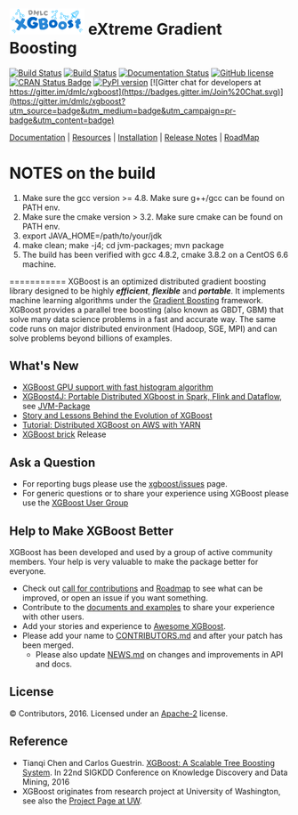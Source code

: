 <img src=https://raw.githubusercontent.com/dmlc/dmlc.github.io/master/img/logo-m/xgboost.png width=135/>  eXtreme Gradient Boosting
===========
[![Build Status](https://travis-ci.org/dmlc/xgboost.svg?branch=master)](https://travis-ci.org/dmlc/xgboost)
[![Build Status](https://ci.appveyor.com/api/projects/status/5ypa8vaed6kpmli8?svg=true)](https://ci.appveyor.com/project/tqchen/xgboost)
[![Documentation Status](https://readthedocs.org/projects/xgboost/badge/?version=latest)](https://xgboost.readthedocs.org)
[![GitHub license](http://dmlc.github.io/img/apache2.svg)](./LICENSE)
[![CRAN Status Badge](http://www.r-pkg.org/badges/version/xgboost)](http://cran.r-project.org/web/packages/xgboost)
[![PyPI version](https://badge.fury.io/py/xgboost.svg)](https://pypi.python.org/pypi/xgboost/)
[![Gitter chat for developers at https://gitter.im/dmlc/xgboost](https://badges.gitter.im/Join%20Chat.svg)](https://gitter.im/dmlc/xgboost?utm_source=badge&utm_medium=badge&utm_campaign=pr-badge&utm_content=badge)

[Documentation](https://xgboost.readthedocs.org) |
[Resources](demo/README.md) |
[Installation](https://xgboost.readthedocs.org/en/latest/build.html) |
[Release Notes](NEWS.md) |
[RoadMap](https://github.com/dmlc/xgboost/issues/873)

NOTES on the build
==========
1. Make sure the gcc version >= 4.8. Make sure g++/gcc can be found on PATH env.
2. Make sure the cmake version > 3.2. Make sure cmake can be found on PATH env. 
3. export JAVA_HOME=/path/to/your/jdk
4. make clean; make -j4; cd jvm-packages; mvn package 
5. The build has been verified with gcc 4.8.2, cmake 3.8.2 on a CentOS 6.6 machine.

===========
XGBoost is an optimized distributed gradient boosting library designed to be highly ***efficient***, ***flexible*** and ***portable***.
It implements machine learning algorithms under the [Gradient Boosting](https://en.wikipedia.org/wiki/Gradient_boosting) framework.
XGBoost provides a parallel tree boosting (also known as GBDT, GBM) that solve many data science problems in a fast and accurate way.
The same code runs on major distributed environment (Hadoop, SGE, MPI) and can solve problems beyond billions of examples.

What's New
----------
* [XGBoost GPU support with fast histogram algorithm](https://github.com/dmlc/xgboost/tree/master/plugin/updater_gpu)
* [XGBoost4J: Portable Distributed XGboost in Spark, Flink and Dataflow](http://dmlc.ml/2016/03/14/xgboost4j-portable-distributed-xgboost-in-spark-flink-and-dataflow.html), see [JVM-Package](https://github.com/dmlc/xgboost/tree/master/jvm-packages)
* [Story and Lessons Behind the Evolution of XGBoost](http://homes.cs.washington.edu/~tqchen/2016/03/10/story-and-lessons-behind-the-evolution-of-xgboost.html)
* [Tutorial: Distributed XGBoost on AWS with YARN](https://xgboost.readthedocs.io/en/latest/tutorials/aws_yarn.html)
* [XGBoost brick](NEWS.md) Release

Ask a Question
--------------
* For reporting bugs please use the [xgboost/issues](https://github.com/dmlc/xgboost/issues) page.
* For generic questions or to share your experience using XGBoost please use the [XGBoost User Group](https://groups.google.com/forum/#!forum/xgboost-user/)

Help to Make XGBoost Better
---------------------------
XGBoost has been developed and used by a group of active community members. Your help is very valuable to make the package better for everyone.
- Check out [call for contributions](https://github.com/dmlc/xgboost/issues?q=is%3Aissue+label%3Acall-for-contribution+is%3Aopen) and [Roadmap](https://github.com/dmlc/xgboost/issues/873) to see what can be improved, or open an issue if you want something.
- Contribute to the [documents and examples](https://github.com/dmlc/xgboost/blob/master/doc/) to share your experience with other users.
- Add your stories and experience to [Awesome XGBoost](demo/README.md).
- Please add your name to [CONTRIBUTORS.md](CONTRIBUTORS.md) and after your patch has been merged.
  - Please also update [NEWS.md](NEWS.md) on changes and improvements in API and docs.

License
-------
© Contributors, 2016. Licensed under an [Apache-2](https://github.com/dmlc/xgboost/blob/master/LICENSE) license.

Reference
---------
- Tianqi Chen and Carlos Guestrin. [XGBoost: A Scalable Tree Boosting System](http://arxiv.org/abs/1603.02754). In 22nd SIGKDD Conference on Knowledge Discovery and Data Mining, 2016 
- XGBoost originates from research project at University of Washington, see also the [Project Page at UW](http://dmlc.cs.washington.edu/xgboost.html).
